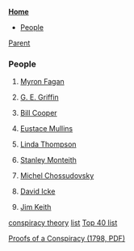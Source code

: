<!-- START doctoc generated TOC please keep comment here to allow auto update -->
<!-- DON'T EDIT THIS SECTION, INSTEAD RE-RUN doctoc TO UPDATE -->
**[Home](#pages/blog/cv19/index)**

- [People](#people)

<!-- END doctoc generated TOC please keep comment here to allow auto update -->

[Parent](#pages/blog/cv19/index)

### People

1. [Myron Fagan](#pages/blog/cv19/people/myron-fagan)

1. [G. E. Griffin](#pages/blog/cv19/people/griffin)

1. [Bill Cooper](#pages/blog/cv19/people/bill-cooper)

1. [Eustace Mullins](#pages/blog/cv19/people/eustace-mullins)

1. [Linda Thompson](#pages/blog/cv19/people/linda-thompson)

1. [Stanley Monteith](#pages/blog/cv19/people/stanley-monteith)

1. [Michel Chossudovsky](#pages/blog/cv19/people/michel-chossudovsky)

1. [David Icke](#pages/blog/cv19/people/david-icke)

1. [Jim Keith](https://en.wikipedia.org/wiki/Jim_Keith)


[conspiracy theory](https://en.wikipedia.org/wiki/Conspiracy_theory)
[list](https://en.wikipedia.org/wiki/List_of_conspiracy_theories)
[Top 40 list](https://exemplore.com/legends/List-of-Top-Conspiracy-Theorists)


[Proofs of a Conspiracy (1798, PDF)](https://archive.org/download/proofsofaconspiracy/PROOFS_OF_A_CONSPIRACY_John_Robison.pdf)
